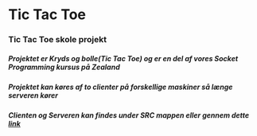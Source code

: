 # Tic Tac Toe
### Tic Tac Toe skole projekt
##### Projektet er Kryds og bolle(Tic Tac Toe) og er en del af vores Socket Programming kursus på Zealand
##### Projektet kan køres af to clienter på forskellige maskiner så længe serveren kører
##### Clienten og Serveren kan findes under SRC mappen eller gennem dette [link](https://github.com/TheMagicalKing/TicTacToe/tree/master/src)
